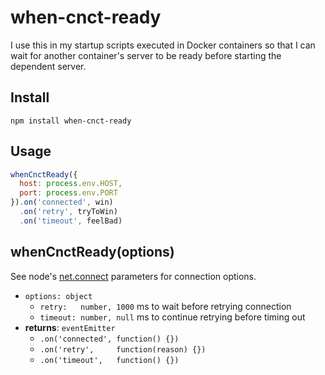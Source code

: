 # when-cnct-ready

I use this in my startup scripts executed in Docker containers so that I can wait for another container's server to be ready before starting the dependent server.

## Install
```
npm install when-cnct-ready
```

## Usage
```javascript
whenCnctReady({
  host: process.env.HOST,
  port: process.env.PORT
}).on('connected', win)
  .on('retry', tryToWin)
  .on('timeout', feelBad)
```

## whenCnctReady(options)

See node's [net.connect](https://nodejs.org/api/net.html#net_net_connect_options_connectionlistener) parameters for connection options.

- `options: object`
  - `retry:   number, 1000` ms to wait before retrying connection
  - `timeout: number, null` ms to continue retrying before timing out
- **returns**: `eventEmitter`
  - `.on('connected', function() {})`
  - `.on('retry',     function(reason) {})`
  - `.on('timeout',   function() {})`

